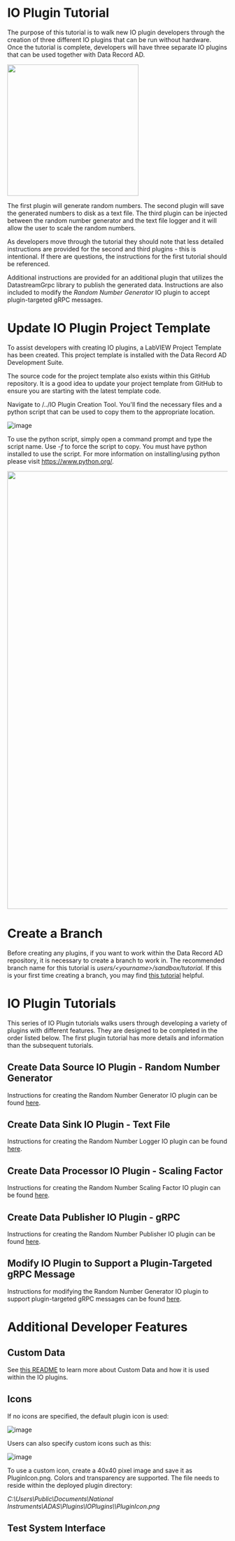 # IO Plugin Tutorial  
The purpose of this tutorial is to walk new IO plugin developers through the creation of three different IO plugins that can be run without hardware.  Once the tutorial is complete, developers will have three separate IO plugins that can be used together with Data Record AD.

<img src="https://user-images.githubusercontent.com/15633959/154979199-e8fb5515-37d2-403d-aa80-6da8e54fdd91.png" width="300">

The first plugin will generate random numbers.  The second plugin will save the generated numbers to disk as a text file.  The third plugin can be injected between the random number generator and the text file logger and it will allow the user to scale the random numbers.

As developers move through the tutorial they should note that less detailed instructions are provided for the second and third plugins - this is intentional.  If there are questions, the instructions for the first tutorial should be referenced.

Additional instructions are provided for an additional plugin that utilizes the DatastreamGrpc library to publish the generated data.  Instructions are also included to modify the _Random Number Generator_ IO plugin to accept plugin-targeted gRPC messages.

# Update IO Plugin Project Template
To assist developers with creating IO plugins, a LabVIEW Project Template has been created.  This project template is installed with the Data Record AD Development Suite.

The source code for the project template also exists within this GitHub repository.  It is a good idea to update your project template from GitHub to ensure you are starting with the latest template code.

Navigate to /../IO Plugin Creation Tool.  You'll find the necessary files and a python script that can be used to copy them to the appropriate location.

![image](https://user-images.githubusercontent.com/15633959/154981043-fc8a9235-24d5-463d-92d9-a583ac46eaac.png)

To use the python script, simply open a command prompt and type the script name.  Use _-f_ to force the script to copy.  You must have python installed to use the script.  For more information on installing/using python please visit https://www.python.org/.

<img src="https://user-images.githubusercontent.com/15633959/154981599-a488b1dd-7108-46d8-b802-3ac69c51abdc.png" width="1000">

# Create a Branch
Before creating any plugins, if you want to work within the Data Record AD repository, it is necessary to create a branch to work in.  The recommended branch name for this tutorial is _users/\<yourname>/sandbox/tutorial._  If this is your first time creating a branch, you may find [this tutorial](https://docs.github.com/en/pull-requests/collaborating-with-pull-requests/proposing-changes-to-your-work-with-pull-requests/creating-and-deleting-branches-within-your-repository) helpful.

# IO Plugin Tutorials
This series of IO Plugin tutorials walks users through developing a variety of plugins with different features.  They are designed to be completed in the order listed below.  The first plugin tutorial has more details and information than the subsequent tutorials.

## Create Data Source IO Plugin - Random Number Generator
Instructions for creating the Random Number Generator IO plugin can be found [here](./IO%20Plugin%20Tutorial/random-number-generator.md#overview).

## Create Data Sink IO Plugin - Text File
Instructions for creating the Random Number Logger IO plugin can be found [here](./IO%20Plugin%20Tutorial/random-number-logger.md#overview).

## Create Data Processor IO Plugin - Scaling Factor
Instructions for creating the Random Number Scaling Factor IO plugin can be found [here](./IO%20Plugin%20Tutorial/random-number-scaling-factor.md#overview).

## Create Data Publisher IO Plugin - gRPC 
Instructions for creating the Random Number Publisher IO plugin can be found [here](./IO%20Plugin%20Tutorial/random-number-publisher.md#overview).

## Modify IO Plugin to Support a Plugin-Targeted gRPC Message
Instructions for modifying the Random Number Generator IO plugin to support plugin-targeted gRPC messages can be found [here](./IO%20Plugin%20Tutorial/random-number-generator-with-plugin-targeted-message-support.md#overview).

# Additional Developer Features
## Custom Data
See [this README](../../CustomData/README.md) to learn more about Custom Data and how it is used within the IO plugins.

## Icons
If no icons are specified, the default plugin icon is used:
  
![image](https://user-images.githubusercontent.com/15633959/176736748-6c0fc8fe-0d2c-44e1-9dd0-cf43d901ef09.png)

Users can also specify custom icons such as this:

![image](https://user-images.githubusercontent.com/15633959/176736857-363df4f0-60f5-48d4-bf20-fadfa5c1f82d.png)

To use a custom icon, create a 40x40 pixel image and save it as PluginIcon.png.  Colors and transparency are supported.  The file needs to reside within the deployed plugin directory:
 
 _C:\Users\Public\Documents\National Instruments\ADAS\Plugins\IOPlugins\\<PluginName>\PluginIcon.png_
 
## Test System Interface
